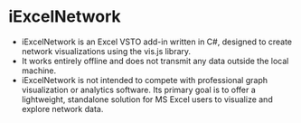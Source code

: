 # iExcelNetwork
* iExcelNetwork is an Excel VSTO add-in written in C#, designed to create network visualizations using the vis.js library.
* It works entirely offline and does not transmit any data outside the local machine.
* iExcelNetwork is not intended to compete with professional graph visualization or analytics software. Its primary goal is to offer a lightweight, standalone solution for MS Excel users to visualize and explore network data.
